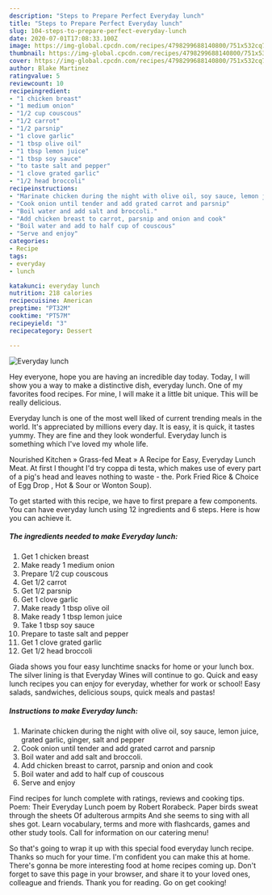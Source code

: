 ```yaml
---
description: "Steps to Prepare Perfect Everyday lunch"
title: "Steps to Prepare Perfect Everyday lunch"
slug: 104-steps-to-prepare-perfect-everyday-lunch
date: 2020-07-01T17:08:33.100Z
image: https://img-global.cpcdn.com/recipes/4798299688140800/751x532cq70/everyday-lunch-recipe-main-photo.jpg
thumbnail: https://img-global.cpcdn.com/recipes/4798299688140800/751x532cq70/everyday-lunch-recipe-main-photo.jpg
cover: https://img-global.cpcdn.com/recipes/4798299688140800/751x532cq70/everyday-lunch-recipe-main-photo.jpg
author: Blake Martinez
ratingvalue: 5
reviewcount: 10
recipeingredient:
- "1 chicken breast"
- "1 medium onion"
- "1/2 cup couscous"
- "1/2 carrot"
- "1/2 parsnip"
- "1 clove garlic"
- "1 tbsp olive oil"
- "1 tbsp lemon juice"
- "1 tbsp soy sauce"
- "to taste salt and pepper"
- "1 clove grated garlic"
- "1/2 head broccoli"
recipeinstructions:
- "Marinate chicken during the night with olive oil, soy sauce, lemon juice, grated garlic, ginger, salt and pepper"
- "Cook onion until tender and add grated carrot and parsnip"
- "Boil water and add salt and broccoli."
- "Add chicken breast to carrot, parsnip and onion and cook"
- "Boil water and add to half cup of couscous"
- "Serve and enjoy"
categories:
- Recipe
tags:
- everyday
- lunch

katakunci: everyday lunch 
nutrition: 218 calories
recipecuisine: American
preptime: "PT32M"
cooktime: "PT57M"
recipeyield: "3"
recipecategory: Dessert

---
```



![Everyday lunch](https://img-global.cpcdn.com/recipes/4798299688140800/751x532cq70/everyday-lunch-recipe-main-photo.jpg)

Hey everyone, hope you are having an incredible day today. Today, I will show you a way to make a distinctive dish, everyday lunch. One of my favorites food recipes. For mine, I will make it a little bit unique. This will be really delicious.

Everyday lunch is one of the most well liked of current trending meals in the world. It's appreciated by millions every day. It is easy, it is quick, it tastes yummy. They are fine and they look wonderful. Everyday lunch is something which I've loved my whole life.

Nourished Kitchen » Grass-fed Meat » A Recipe for Easy, Everyday Lunch Meat. At first I thought I&#39;d try coppa di testa, which makes use of every part of a pig&#39;s head and leaves nothing to waste - the. Pork Fried Rice &amp; Choice of Egg Drop , Hot &amp; Sour or Wonton Soup).


To get started with this recipe, we have to first prepare a few components. You can have everyday lunch using 12 ingredients and 6 steps. Here is how you can achieve it.

<!--inarticleads1-->

##### The ingredients needed to make Everyday lunch:

1. Get 1 chicken breast
1. Make ready 1 medium onion
1. Prepare 1/2 cup couscous
1. Get 1/2 carrot
1. Get 1/2 parsnip
1. Get 1 clove garlic
1. Make ready 1 tbsp olive oil
1. Make ready 1 tbsp lemon juice
1. Take 1 tbsp soy sauce
1. Prepare to taste salt and pepper
1. Get 1 clove grated garlic
1. Get 1/2 head broccoli


Giada shows you four easy lunchtime snacks for home or your lunch box. The silver lining is that Everyday Wines will continue to go. Quick and easy lunch recipes you can enjoy for everyday, whether for work or school! Easy salads, sandwiches, delicious soups, quick meals and pastas! 

<!--inarticleads2-->

##### Instructions to make Everyday lunch:

1. Marinate chicken during the night with olive oil, soy sauce, lemon juice, grated garlic, ginger, salt and pepper
1. Cook onion until tender and add grated carrot and parsnip
1. Boil water and add salt and broccoli.
1. Add chicken breast to carrot, parsnip and onion and cook
1. Boil water and add to half cup of couscous
1. Serve and enjoy


Find recipes for lunch complete with ratings, reviews and cooking tips. Poem: Their Everyday Lunch poem by Robert Rorabeck. Paper birds sweat through the sheets Of adulterous armpits And she seems to sing with all shes got. Learn vocabulary, terms and more with flashcards, games and other study tools. Call for information on our catering menu! 

So that's going to wrap it up with this special food everyday lunch recipe. Thanks so much for your time. I'm confident you can make this at home. There's gonna be more interesting food at home recipes coming up. Don't forget to save this page in your browser, and share it to your loved ones, colleague and friends. Thank you for reading. Go on get cooking!
